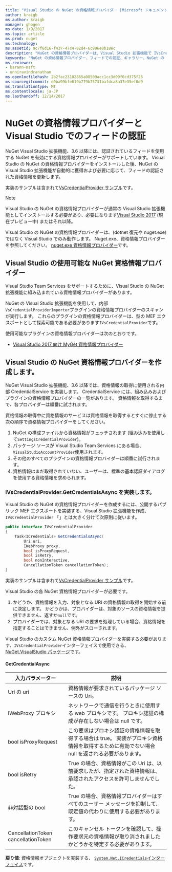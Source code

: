 ```yaml
---
title: "Visual Studio の NuGet の資格情報プロバイダー |Microsoft ドキュメント"
author: kraigb
ms.author: kraigb
manager: ghogen
ms.date: 1/9/2017
ms.topic: article
ms.prod: nuget
ms.technology: 
ms.assetid: 9c7f6d16-f437-47c4-82d4-6c996e0b18ec
description: "NuGet の資格情報プロバイダーは、Visual Studio 拡張機能で IVsCredentialProvider インターフェイスを実装することによって、フィードで認証します。"
keywords: "NuGet の資格情報プロバイダー、フィードでの認証、ギャラリー、NuGet の visual studio 拡張機能での認証"
ms.reviewer:
- karann-msft
- unniravindranathan
ms.openlocfilehash: 2b2fac23102865a08509acc1cc3d09f0cd375f26
ms.sourcegitcommit: d0ba99bfe019b779b75731bafdca8a37e35ef0d9
ms.translationtype: MT
ms.contentlocale: ja-JP
ms.lasthandoff: 12/14/2017
---
```

# <a name="authenticating-feeds-in-visual-studio-with-nuget-credential-providers"></a>NuGet の資格情報プロバイダーと Visual Studio でのフィードの認証

NuGet Visual Studio 拡張機能、3.6 以降には、認証されているフィードを使用する NuGet を有効にする資格情報プロバイダーがサポートしています。
Visual Studio の NuGet の資格情報プロバイダーをインストールした後、NuGet の Visual Studio 拡張機能が自動的に獲得および必要に応じて、フィードの認証された資格情報を更新します。

実装のサンプルは含まれて[VsCredentialProvider サンプル](https://github.com/NuGet/Samples/tree/master/VsCredentialProvider)です。

> [!Note]
> Visual Studio の NuGet の資格情報プロバイダーが通常の Visual Studio 拡張機能としてインストールする必要があり、必要になります[Visual Studio 2017](https://aka.ms/vs/15/preview/vs_enterprise) (現在プレビュー中) またはそれ以降。
>
> Visual Studio の NuGet の資格情報プロバイダーは、(dotnet 復元や nuget.exe) ではなく Visual Studio でのみ動作します。 Nuget.exe、資格情報プロバイダーを参照してください。 [nuget.exe 資格情報プロバイダー](nuget-exe-Credential-providers.md)です。

## <a name="available-nuget-credential-providers-for-visual-studio"></a>Visual Studio の使用可能な NuGet 資格情報プロバイダー

Visual Studio Team Services をサポートするために、Visual Studio の NuGet 拡張機能に組み込まれている資格情報プロバイダーがあります。

NuGet の Visual Studio 拡張機能を使用して、内部`VsCredentialProviderImporter`プラグインの資格情報プロバイダーのスキャンが実行します。 これらのプラグインの資格情報プロバイダーは、型の MEF エクスポートとして探索可能である必要があります`IVsCredentialProvider`です。

使用可能なプラグインの資格情報プロバイダーは次のとおりです。

- [Visual Studio 2017 向け MyGet 資格情報プロバイダー](http://docs.myget.org/docs/reference/credential-provider-for-visual-studio)

## <a name="creating-a-nuget-credential-provider-for-visual-studio"></a>Visual Studio の NuGet 資格情報プロバイダーを作成します。

NuGet Visual Studio 拡張機能、3.6 以降では、資格情報の取得に使用される内部 CredentialService を実装します。 CredentialService には、組み込みおよびプラグインの資格情報プロバイダーの一覧があります。 資格情報を取得するまで、各プロバイダーは順番に試されます。

資格情報の取得中に資格情報のサービスは資格情報を取得するとすぐに停止する次の順序で資格情報プロバイダーをしてください。

1. NuGet の構成ファイルから資格情報がフェッチされます (組み込みを使用して`SettingsCredentialProvider`)。
1. パッケージ ソースが Visual Studio Team Services にある場合、`VisualStudioAccountProvider`使用されます。
1. その他のすべてのプラグインの資格情報プロバイダーは順番に試行されます。
1. 資格情報はまだ取得されていない、ユーザーは、標準の基本認証ダイアログを使用する資格情報を求められます。

### <a name="implementing-ivscredentialprovidergetcredentialsasync"></a>IVsCredentialProvider.GetCredentialsAsync を実装します。

Visual Studio の NuGet の資格情報プロバイダーを作成するには、公開するパブリック MEF エクスポートを実装する、Visual Studio 拡張機能を作成、 `IVsCredentialProvider` 「」とは大きく分けて次原則に従います。

```cs
public interface IVsCredentialProvider
{
    Task<ICredentials> GetCredentialsAsync(
        Uri uri,
        IWebProxy proxy,
        bool isProxyRequest,
        bool isRetry,
        bool nonInteractive,
        CancellationToken cancellationToken);
}
```

実装のサンプルは含まれて[VsCredentialProvider サンプル](https://github.com/NuGet/Samples/tree/master/VsCredentialProvider)です。

Visual Studio の各 NuGet 資格情報プロバイダーが必要です。

1. かどうか、資格情報を入力、対象となる URI の資格情報の取得を開始する前に決定します。 かどうかは、プロバイダーは、対象のソースの資格情報を提供できません、返すか`null`です。
1. プロバイダーでは、対象となる URI の要求を処理している場合、資格情報を指定することはできません、例外がスローされます。

Visual Studio のカスタム NuGet 資格情報プロバイダーを実装する必要があります、`IVsCredentialProvider`インターフェイスで使用できる、 [NuGet.VisualStudio パッケージ](https://www.nuget.org/packages/NuGet.VisualStudio/)です。

#### <a name="getcredentialasync"></a>GetCredentialAsync

| 入力パラメーター |説明|
| ----------------|-----------|
| Uri の uri | 資格情報が要求されているパッケージ ソースの Uri。|
| IWebProxy プロキシ | ネットワークで通信を行うときに使用する web プロキシです。 プロキシ認証の構成が存在しない場合は null です。 |
| bool isProxyRequest | この要求はプロキシ認証の資格情報を取得する場合は true。 実装がプロキシ資格情報を取得するために有効でない場合 null を返される必要があります。 |
| bool isRetry | True の場合、資格情報がこの Uri は、以前要求したが、指定された資格情報は、承認されたアクセスを許可しませんでした。 |
| 非対話型の bool | True の場合、資格情報プロバイダーはすべてのユーザー メッセージを抑制して、既定値の代わりに使用する必要があります。 |
| CancellationToken cancellationToken | このキャンセル トークンを確認して、操作要求元の資格情報が取り消されましたかどうかを特定する必要があります。 |
  
**戻り値**: 資格情報オブジェクトを実装する、 [ `System.Net.ICredentials`インターフェイス](https://msdn.microsoft.com/library/system.net.icredentials.aspx)です。
